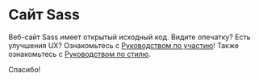 # Сайт Sass

Веб-сайт Sass имеет открытый исходный код. Видите опечатку? Есть улучшения UX? Ознакомьтесь с [Руководством по участию][contrib]! Также ознакомьтесь с [Руководством по стилю][sg].

Спасибо!

[contrib]: https://github.com/sass/sass-site/blob/master/CONTRIBUTING.md
[sg]:      http://sass-lang.com/styleguide
